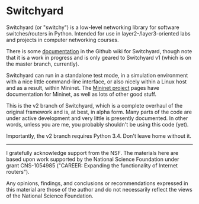 Switchyard
==========

Switchyard (or "switchy") is a low-level networking library for software switches/routers in Python.  Intended for use in layer2-/layer3-oriented labs and projects in computer networking courses.

There is some [documentation](https://github.com/jsommers/switchyard/wiki) in the Github wiki for Switchyard, though note that it is a work in progress and is only geared to Switchyard v1 (which is on the master branch, currently).

Switchyard can run in a standalone test mode, in a simulation environment with a nice little command-line interface, or also nicely within a Linux host and as a result, within Mininet.  The [Mininet project](http://www.mininet.org) pages have documentation for Mininet, as well as lots of other good stuff.

This is the v2 branch of Switchyard, which is a complete overhaul of the original framework and is, at best, in alpha form.  Many parts of the code are under active development and very little is presently documented.  In other words, unless you are me, you probably shouldn't be using this code (yet).

Importantly, the v2 branch requires Python 3.4.  Don't leave home without it.

----

I gratefully acknowledge support from the NSF.  The materials here are
based upon work supported by the National Science Foundation under
grant CNS-1054985 ("CAREER: Expanding the functionality of Internet
routers").

Any opinions, findings, and conclusions or recommendations expressed
in this material are those of the author and do not necessarily
reflect the views of the National Science Foundation.
